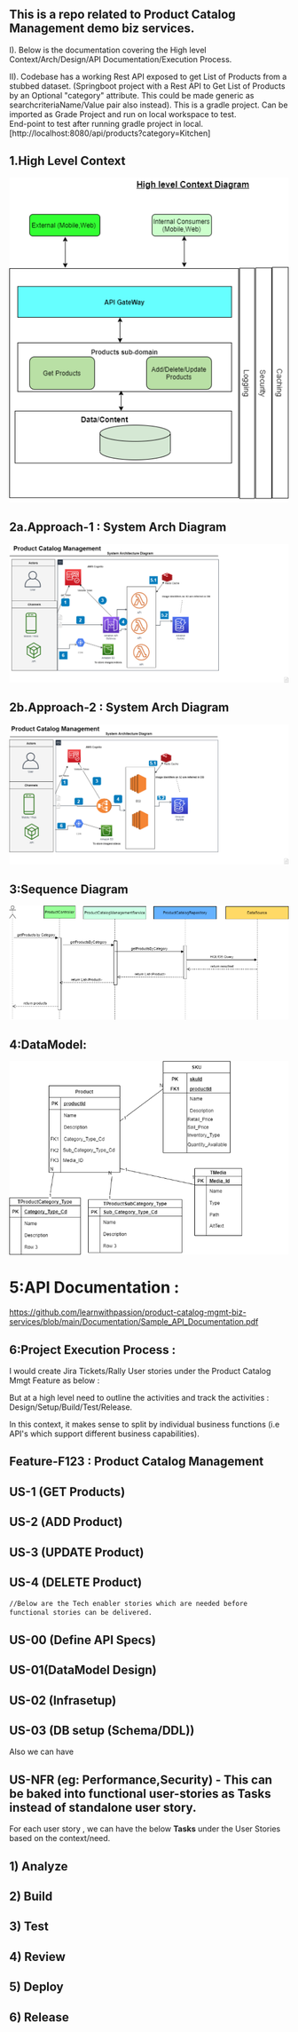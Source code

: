 ## This is a repo related to Product Catalog Management demo biz services.

 I). Below is the documentation covering the High level Context/Arch/Design/API Documentation/Execution Process.
 
 II). Codebase has a working Rest API exposed to get List of Products from a stubbed dataset.
           (Springboot project with a Rest API to Get List of Products by an Optional "category" attribute. This could be made generic as searchcriteriaName/Value pair also 
            instead).
           This is a gradle project. Can be imported as Grade Project and run on local workspace to test.  
           End-point to test after running gradle project in local. [http://localhost:8080/api/products?category=Kitchen]


## 1.High Level Context
![1.High Level Context](Documentation/High_Level_Context.png)

## 2a.Approach-1 : System Arch Diagram
![2a: Approach-1 : System Arch Diagram](Documentation/Approach_1_Using_Lambda_Serverless.png)

## 2b.Approach-2 : System Arch Diagram
![2b: Approach-2 : System Arch Diagram](/Documentation/Approach_2_Using_EC2.png)

## 3:Sequence Diagram
![2b: Approach-2 : System Arch Diagram](/Documentation/Sequence_diagram_For_Get.png)

## 4:DataModel:
  ![4.DataModel](Documentation/DataModel.png)
  
  
# 5:API Documentation : 
https://github.com/learnwithpassion/product-catalog-mgmt-biz-services/blob/main/Documentation/Sample_API_Documentation.pdf



## 6:Project Execution Process :

  I would create  Jira Tickets/Rally User stories under the Product Catalog Mmgt Feature as below : 
  
 But at a high level need to outline the activities and track the activities :  Design/Setup/Build/Test/Release. 

 In this context, it makes sense to split by individual business functions (i.e API's which support different business capabilities). 
  ## Feature-F123 : Product Catalog Management 
   ## US-1 (GET Products) 
   ## US-2 (ADD Product) 
   ## US-3 (UPDATE Product) 
   ## US-4 (DELETE Product) 
    //Below are the Tech enabler stories which are needed before functional stories can be delivered. 
   ## US-00 (Define API Specs) 
   ## US-01(DataModel Design) 
   ## US-02 (Infrasetup) 
   ## US-03 (DB setup (Schema/DDL)) 
    
   Also we can have 
   ## US-NFR (eg: Performance,Security)   - This can be baked into  functional user-stories as Tasks  instead of standalone user story. 
 
 
  For each user story , we can have the below **Tasks** under the User Stories based on the context/need. 
   ## 1) Analyze 
   ## 2) Build 
   ## 3) Test
   ## 4) Review 
   ## 5) Deploy 
   ## 6) Release
    

